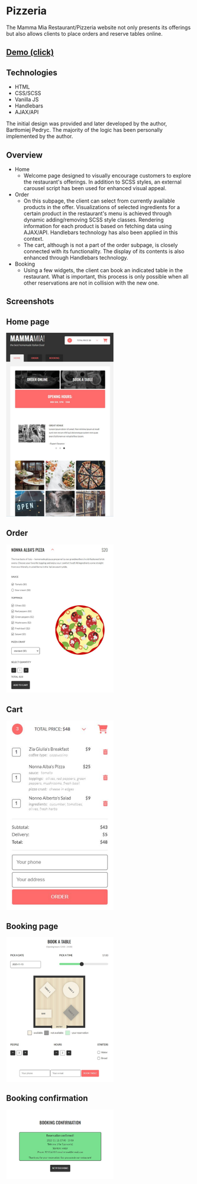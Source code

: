 # Pizzeria

The Mamma Mia Restaurant/Pizzeria website not only presents its offerings but also allows clients to place orders and reserve tables online.

## [Demo (click)](https://pizzeria-bpedryc83.replit.app/)

## Technologies

- HTML
- CSS/SCSS
- Vanilla JS
- Handlebars
- AJAX/API

The initial design was provided and later developed by the author, Bartłomiej Pedryc. The majority of the logic has been personally implemented by the author.

## Overview

* Home 
  * Welcome page designed to visually encourage customers to explore the restaurant's offerings. In addition to SCSS styles, an external carousel script has been used for enhanced visual appeal.
  &nbsp;
* Order
  * On this subpage, the client can select from currently available products in the offer. Visualizations of selected ingredients for a certain product in the restaurant's menu is achieved through dynamic adding/removing SCSS style classes. Rendering information for each product is based on fetching data using AJAX/API. Handlebars technology has also been applied in this context.
  * The cart, although is not a part of the order subpage, is closely connected with its functionality. The display of its contents is also enhanced through Handlebars technology.
  &nbsp;
* Booking
  * Using a few widgets, the client can book an indicated table in the restaurant. What is important, this process is only possible when all other reservations are not in collision with the new one.    


## Screenshots

## Home page
  <img src="src/images/mainpage.jpg" width="290" />
  
## Order  
  <img src="src/images/pizza.jpg" width="290" />
  
## Cart
  <img src="src/images/cart.jpg" width="290" />
  
## Booking page  
  <img src="src/images/booking.jpg" width="290" />
  
## Booking confirmation  
  <img src="src/images/confirmation.jpg" width="290" />
